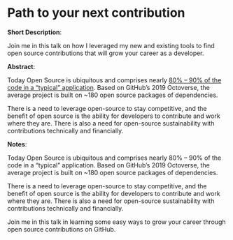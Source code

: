 # Path to your next contribution

**Short Description**:

Join me in this talk on how I leveraged my new and existing tools to find open source contributions that will grow your career as a developer. 

**Abstract**:

Today Open Source is ubiquitous and comprises nearly [80% – 90% of the code in a “typical” application](https://octoverse.github.com/#chart-rely-on-oss). Based on GitHub’s 2019 Octoverse, the average project is built on ~180 open source packages of dependencies.

There is a need to leverage open-source to stay competitive, and the benefit of open source is the ability for developers to contribute and work where they are. There is also a need for open-source sustainability with contributions technically and financially.

**Notes**:

Today Open Source is ubiquitous and comprises nearly 80% – 90% of the code in a “typical” application. Based on GitHub’s 2019 Octoverse, the average project is built on ~180 open source packages of dependencies.

There is a need to leverage open-source to stay competitive, and the benefit of open source is the ability for developers to contribute and work where they are. There is also a need for open-source sustainability with contributions technically and financially.

Join me in this talk in learning some easy ways to grow your career through open source contributions on GitHub. 

